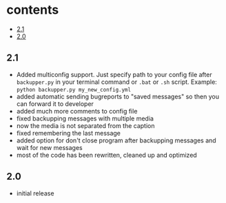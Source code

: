 # contents

- [2.1](#21)
- [2.0](#20)

## 2.1

- Added multiconfig support. Just specify path to your config file after `backupper.py` in your terminal command or `.bat` or `.sh` script. Example: `python backupper.py my_new_config.yml`
- added automatic sending bugreports to "saved messages" so then you can forward it to developer
- added much more comments to config file
- fixed backupping messages with multiple media
- now the media is not separated from the caption
- fixed remembering the last message
- added option for don't close program after backupping messages and wait for new messages
- most of the code has been rewritten, cleaned up and optimized

## 2.0

- initial release
